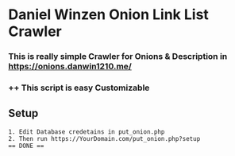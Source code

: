 # Daniel Winzen Onion Link List Crawler
### This is really simple Crawler for Onions & Description in https://onions.danwin1210.me/
### ++ This script is easy Customizable
## Setup
```
1. Edit Database credetains in put_onion.php
2. Then run https://YourDomain.com/put_onion.php?setup
== DONE ==
```